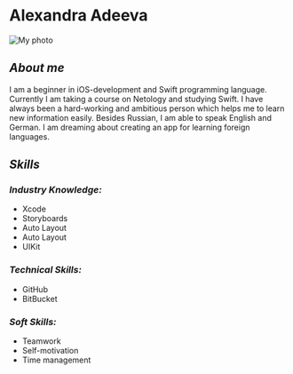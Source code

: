 <h1><strong>Alexandra Adeeva</strong></h1>

![My photo](/Users/aleksandraadeeva/Desktop/CV/img/MyPhoto.jpeg)

<h2><em><strong>About me</strong></em></h2>

<p>I am a beginner in iOS-development and Swift programming language.
Currently I am taking a course on Netology and studying Swift. I
have always been a hard-working and ambitious person which helps me to
learn new information easily. Besides Russian, I am able to speak English
and German. I am dreaming about creating an app for learning foreign
languages.</p>

<h2><em><strong>Skills</strong></em></h2>
<h3><em>Industry Knowledge:</em></h3>
<ul>
<li>Xcode</li>
<li>Storyboards</li>
<li>Auto Layout</li>
<li>Auto Layout</li>
<li>UIKit</li>
</ul>

<h3><em>Technical Skills:</em></h3>
<ul>
<li>GitHub</li>
<li>BitBucket</li>
</ul>

<h3><em>Soft Skills:</em></h3>
<ul>
<li>Teamwork</li>
<li>Self-motivation</li>
<li>Time management</li>
</ul>

